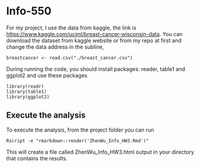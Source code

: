 # Info-550
For my project, I use the data from kaggle, the link is https://www.kaggle.com/uciml/breast-cancer-wisconsin-data. You can download the dataset from kaggle website or from my repo at first and change the data address in the subline,
```{r}
breastcancer <- read.csv("./breast_cancer.csv")
```

During running the code, you should install packages: reader, table1 and ggplot2 and use these packages 
```{r}
library(readr)
library(table1)
library(ggplot2)
```

## Execute the analysis

To execute the analysis, from the project folder you can run

```{r}
Rscript -e "rmarkdown::render('ZhenWu_Info_HW3.Rmd')"
```
This will create a file called ZhenWu_Info_HW3.html output in your directory that contains the results.
